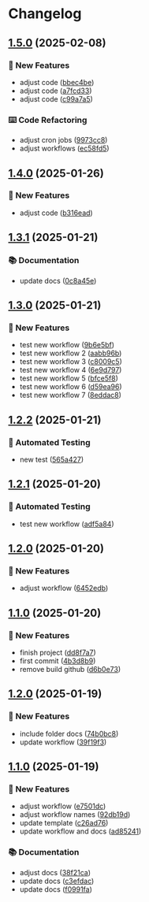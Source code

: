 # Changelog

## [1.5.0](https://github.com/GersonRS/ingestion-data-stores/compare/v1.4.0...v1.5.0) (2025-02-08)


### 🚀 New Features

* adjust code ([bbec4be](https://github.com/GersonRS/ingestion-data-stores/commit/bbec4be72b27742a8249c33d4bfbc85d6f22bd09))
* adjust code ([a7fcd33](https://github.com/GersonRS/ingestion-data-stores/commit/a7fcd33f7c34db9659e09cc023e62332d1690277))
* adjust code ([c99a7a5](https://github.com/GersonRS/ingestion-data-stores/commit/c99a7a5c929671b799ee0e6447a863c288caeda0))


### ⌨️ Code Refactoring

* adjust cron jobs ([9973cc8](https://github.com/GersonRS/ingestion-data-stores/commit/9973cc81cded760fe4f0870ef888cba5d774e933))
* adjust workflows ([ec58fd5](https://github.com/GersonRS/ingestion-data-stores/commit/ec58fd57f4321b0dce90ff5b337d48a9e9e5fd91))

## [1.4.0](https://github.com/GersonRS/ingestion-data-stores/compare/v1.3.1...v1.4.0) (2025-01-26)


### 🚀 New Features

* adjust code ([b316ead](https://github.com/GersonRS/ingestion-data-stores/commit/b316ead4f5c991c5c1b05bf08733f85b5c70caa8))

## [1.3.1](https://github.com/GersonRS/ingestion-data-stores/compare/v1.3.0...v1.3.1) (2025-01-21)


### 📚 Documentation

* update docs ([0c8a45e](https://github.com/GersonRS/ingestion-data-stores/commit/0c8a45ed0413f584de34957eef98404ee8434e2f))

## [1.3.0](https://github.com/GersonRS/ingestion-data-stores/compare/v1.2.2...v1.3.0) (2025-01-21)


### 🚀 New Features

* test new workflow ([9b6e5bf](https://github.com/GersonRS/ingestion-data-stores/commit/9b6e5bfc257d1b6b9fb740fc9a81ab16cd2e8982))
* test new workflow 2 ([aabb96b](https://github.com/GersonRS/ingestion-data-stores/commit/aabb96b9c6e05df847f8abe8cb4b6bbddb72d3f0))
* test new workflow 3 ([c8009c5](https://github.com/GersonRS/ingestion-data-stores/commit/c8009c5720d5ae367fe698896245b3868152a0e2))
* test new workflow 4 ([6e9d797](https://github.com/GersonRS/ingestion-data-stores/commit/6e9d79775e8cdfaad95ff40633bb9774335044f6))
* test new workflow 5 ([bfce5f8](https://github.com/GersonRS/ingestion-data-stores/commit/bfce5f8cda29cd4a57d507890f353c16c7f4ff04))
* test new workflow 6 ([d59ea96](https://github.com/GersonRS/ingestion-data-stores/commit/d59ea96dcaa6f03bc5b87275b0bc9df7a8843318))
* test new workflow 7 ([8eddac8](https://github.com/GersonRS/ingestion-data-stores/commit/8eddac88d2b05b7b27178ba0daa63cb6d646a1d9))

## [1.2.2](https://github.com/GersonRS/ingestion-data-stores/compare/v1.2.1...v1.2.2) (2025-01-21)


### 🧪 Automated Testing

* new test ([565a427](https://github.com/GersonRS/ingestion-data-stores/commit/565a427870f072364191fe421b5e2340fc2c8387))

## [1.2.1](https://github.com/GersonRS/ingestion-data-stores/compare/v1.2.0...v1.2.1) (2025-01-20)


### 🧪 Automated Testing

* test new workflow ([adf5a84](https://github.com/GersonRS/ingestion-data-stores/commit/adf5a8428998007c2cada5649191bd4b4cb467fa))

## [1.2.0](https://github.com/GersonRS/ingestion-data-stores/compare/v1.1.0...v1.2.0) (2025-01-20)


### 🚀 New Features

* adjust workflow ([6452edb](https://github.com/GersonRS/ingestion-data-stores/commit/6452edb7ee94be23d53d7863c84eac5db59062e9))

## [1.1.0](https://github.com/GersonRS/ingestion-data-stores/compare/v1.0.0...v1.1.0) (2025-01-20)


### 🚀 New Features

* finish project ([dd8f7a7](https://github.com/GersonRS/ingestion-data-stores/commit/dd8f7a71ff9ef6066c5336e605c01f2a99cd599b))
* first commit ([4b3d8b9](https://github.com/GersonRS/ingestion-data-stores/commit/4b3d8b9758b96ab51fbb27f326db50dc22e7e921))
* remove build github ([d6b0e73](https://github.com/GersonRS/ingestion-data-stores/commit/d6b0e73ee8b94ad933f659ef4e20c2a49d32ef4e))

## [1.2.0](https://github.com/GersonRS/template-image-builder/compare/v1.1.0...v1.2.0) (2025-01-19)


### 🚀 New Features

* include folder docs ([74b0bc8](https://github.com/GersonRS/template-image-builder/commit/74b0bc8b296cdde28884a14fabbe155060eaeee8))
* update workflow ([39f19f3](https://github.com/GersonRS/template-image-builder/commit/39f19f3a3d9ad0074c400c4525ed7b775122f2f9))

## [1.1.0](https://github.com/GersonRS/template-image-builder/compare/v1.0.0...v1.1.0) (2025-01-19)


### 🚀 New Features

* adjust workflow ([e7501dc](https://github.com/GersonRS/template-image-builder/commit/e7501dcfbf3734684e28b888a8061c7f5052a289))
* adjust workflow names ([92db19d](https://github.com/GersonRS/template-image-builder/commit/92db19d55626e00c43dcb669ccb1d20724776826))
* update template ([c26ad76](https://github.com/GersonRS/template-image-builder/commit/c26ad76c399cb6e4c5851026533447362585fbb6))
* update workflow and docs ([ad85241](https://github.com/GersonRS/template-image-builder/commit/ad8524192fc42e23f37d1d6cb48494c25ab21f55))


### 📚 Documentation

* adjust docs ([38f21ca](https://github.com/GersonRS/template-image-builder/commit/38f21ca6b15783bd5a7abd477c57006f125fd60f))
* update docs ([c3efdac](https://github.com/GersonRS/template-image-builder/commit/c3efdac38a3592292810a90f9cc7d62e20f3022c))
* update docs ([f0991fa](https://github.com/GersonRS/template-image-builder/commit/f0991fa09ca25361b62b0389565b445afbae4a6f))
